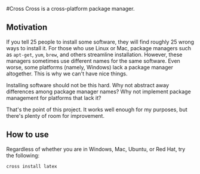 #Cross
Cross is a cross-platform package manager.

## Motivation
If you tell 25 people to install some software, they will find roughly 25 wrong ways to install it.
For those who use Linux or Mac, package managers such as `apt-get`, `yum`, `brew`, and others streamline installation.
However, these managers sometimes use different names for the same software.
Even worse, some platforms (namely, Windows) lack a package manager altogether.
This is why we can't have nice things.

Installing software should not be this hard.
Why not abstract away differences among package manager names?
Why not implement package management for platforms that lack it?

That's the point of this project.
It works well enough for my purposes, but there's plenty of room for improvement.

## How to use
Regardless of whether you are in Windows, Mac, Ubuntu, or Red Hat, try the following:

    cross install latex

